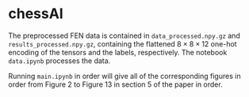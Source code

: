 # chessAI

The preprocessed FEN data is contained in ``data_processed.npy.gz`` and ``results_processed.npy.gz``, containing the flattened $8\times8\times12$ one-hot encoding of the tensors and the labels, respectively. The notebook ``data.ipynb`` processes the data.

Running ``main.ipynb`` in order will give all of the corresponding figures in order from Figure 2 to Figure 13 in section 5 of the paper in order. 
